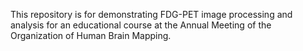 This repository is for demonstrating FDG-PET image processing and analysis for an educational course at the Annual Meeting of the Organization of Human Brain Mapping. 
